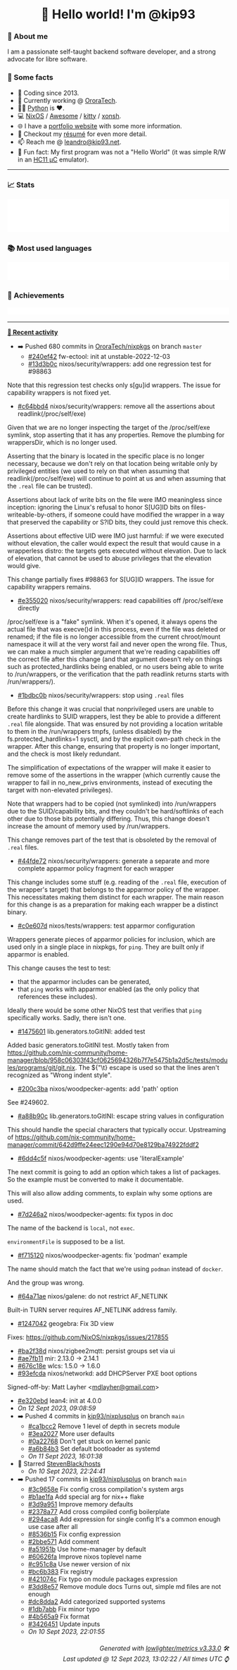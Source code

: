 <!-- README template, populated using this action:
     https://github.com/kip93/kip93/blob/main/.github/workflows/readme.yml. -->

<h1 align="center">👋 Hello world! I'm @kip93</h1> <!-- LOGIN => username -->

### 👤 About me

I am a passionate self-taught backend software developer, and a strong advocate for libre software.


### 💬 Some facts

* 📅 Coding since 2013.
* 💼 Currently working @ [OroraTech](https://ororatech.com/).
* 👨‍💻 [Python](https://github.com/search?q=user%3Akip93&l=python) is ❤️. <!-- LOGIN => username -->
* 💻 [NixOS](https://github.com/NixOS/) /
     [Awesome](https://github.com/awesomeWM/) /
     [kitty](https://github.com/kovidgoyal/kitty/) /
     [xonsh](https://github.com/xonsh/).
* 🌐 I have a [portfolio website](https://kip93.net/) with some more information.
* 📝 Checkout my [résumé](https://kip93.net/resume/) for even more detail.
* 📫 Reach me @ [leandro@kip93.net](mailto:leandro@kip93.net).
* 🎲 Fun fact: My first program was not a "Hello World" (it was simple R/W in an [HC11 µC](https://en.wikipedia.org/wiki/68HC11) emulator).


-----------------------------------------------------------------------------------------------------------------------


### 📈 Stats

![](./stats.svg)


### 📚 Most used languages <!-- by percentage, in decreasing order -->

![](./languages.svg)


### 🏅 Achievements

![](./achievements.svg)


-----------------------------------------------------------------------------------------------------------------------


**[📰 Recent activity](https://github.com/kip93)**
* ➡️ Pushed 680 commits in [OroraTech/nixpkgs](https://github.com/OroraTech/nixpkgs) on branch `master`
  * [#240ef42](https://github.com/OroraTech/nixpkgs/commit/240ef42) fw-ectool: init at unstable-2022-12-03
  * [#13d3b0c](https://github.com/OroraTech/nixpkgs/commit/13d3b0c) nixos/security/wrappers: add one regression test for #98863

Note that this regression test checks only s[gu]id wrappers. The issue
for capability wrappers is not fixed yet.
  * [#c64bbd4](https://github.com/OroraTech/nixpkgs/commit/c64bbd4) nixos/security/wrappers: remove all the assertions about readlink(/proc/self/exe)

Given that we are no longer inspecting the target of the /proc/self/exe
symlink, stop asserting that it has any properties. Remove the plumbing
for wrappersDir, which is no longer used.

Asserting that the binary is located in the specific place is no longer
necessary, because we don&#39;t rely on that location being writable only by
privileged entities (we used to rely on that when assuming that
readlink(/proc/self/exe) will continue to point at us and when assuming
that the `.real` file can be trusted).

Assertions about lack of write bits on the file were
IMO meaningless since inception: ignoring the Linux&#39;s refusal to honor
S[UG]ID bits on files-writeable-by-others, if someone could have
modified the wrapper in a way that preserved the capability or S?ID
bits, they could just remove this check.

Assertions about effective UID were IMO just harmful: if we were
executed without elevation, the caller would expect the result that
would cause in a wrapperless distro: the targets gets executed without
elevation. Due to lack of elevation, that cannot be used to abuse
privileges that the elevation would give.

This change partially fixes #98863 for S[UG]ID wrappers. The issue for
capability wrappers remains.
  * [#e355020](https://github.com/OroraTech/nixpkgs/commit/e355020) nixos/security/wrappers: read capabilities off /proc/self/exe directly

/proc/self/exe is a &#34;fake&#34; symlink. When it&#39;s opened, it always opens
the actual file that was execve()d in this process, even if the file was
deleted or renamed; if the file is no longer accessible from the current
chroot/mount namespace it will at the very worst fail and never open the
wrong file. Thus, we can make a much simpler argument that we&#39;re reading
capabilities off the correct file after this change (and that argument
doesn&#39;t rely on things such as protected_hardlinks being enabled, or no
users being able to write to /run/wrappers, or the verification that the
path readlink returns starts with /run/wrappers/).
  * [#1bdbc0b](https://github.com/OroraTech/nixpkgs/commit/1bdbc0b) nixos/security/wrappers: stop using `.real` files

Before this change it was crucial that nonprivileged users are unable to
create hardlinks to SUID wrappers, lest they be able to provide a
different `.real` file alongside. That was ensured by not providing a
location writable to them in the /run/wrappers tmpfs, (unless
disabled) by the fs.protected_hardlinks=1 sysctl, and by the explicit
own-path check in the wrapper. After this change, ensuring
that property is no longer important, and the check is most likely
redundant.

The simplification of expectations of the wrapper will make it
easier to remove some of the assertions in the wrapper (which currently
cause the wrapper to fail in no_new_privs environments, instead of
executing the target with non-elevated privileges).

Note that wrappers had to be copied (not symlinked) into /run/wrappers
due to the SUID/capability bits, and they couldn&#39;t be hard/softlinks of
each other due to those bits potentially differing. Thus, this change
doesn&#39;t increase the amount of memory used by /run/wrappers.

This change removes part of the test that is obsoleted by the removal of
`.real` files.
  * [#44fde72](https://github.com/OroraTech/nixpkgs/commit/44fde72) nixos/security/wrappers: generate a separate and more complete apparmor policy fragment for each wrapper

This change includes some stuff (e.g. reading of the `.real` file,
execution of the wrapper&#39;s target) that belongs to the apparmor policy
of the wrapper. This necessitates making them distinct for each wrapper.
The main reason for this change is as a preparation for making each
wrapper be a distinct binary.
  * [#c0e607d](https://github.com/OroraTech/nixpkgs/commit/c0e607d) nixos/tests/wrappers: test apparmor configuration

Wrappers generate pieces of apparmor policies for inclusion, which are
used only in a single place in nixpkgs, for `ping`. They are built only
if apparmor is enabled.

This change causes the test to test:
 - that the apparmor includes can be generated,
 - that `ping` works with apparmor enabled (as the only policy that
   references these includes).

Ideally there would be some other NixOS test that verifies that `ping`
specifically works. Sadly, there isn&#39;t one.
  * [#1475601](https://github.com/OroraTech/nixpkgs/commit/1475601) lib.generators.toGitINI: added test

Added basic generators.toGitINI test.
Mostly taken from https://github.com/nix-community/home-manager/blob/958c06303f43cf0625694326b7f7e5475b1a2d5c/tests/modules/programs/git/git.nix.
The ${&#34;\t} escape is used so that the lines aren&#39;t recognized as &#34;Wrong
indent style&#34;.
  * [#200c3ba](https://github.com/OroraTech/nixpkgs/commit/200c3ba) nixos/woodpecker-agents: add &#39;path&#39; option

See #249602.
  * [#a88b90c](https://github.com/OroraTech/nixpkgs/commit/a88b90c) lib.generators.toGitINI: escape string values in configuration

This should handle the special characters that typically occur.
Upstreaming of https://github.com/nix-community/home-manager/commit/642d9ffe24eec1290e94d70e8129ba74922fddf2
  * [#6dd4c5f](https://github.com/OroraTech/nixpkgs/commit/6dd4c5f) nixos/woodpecker-agents: use &#39;literalExample&#39;

The next commit is going to add an option which takes a list of
packages. So the example must be converted to make it documentable.

This will also allow adding comments, to explain why some options are
used.
  * [#7d246a2](https://github.com/OroraTech/nixpkgs/commit/7d246a2) nixos/woodpecker-agents: fix typos in doc

The name of the backend is `local`, not `exec`.

`environmentFile` is supposed to be a list.
  * [#f715120](https://github.com/OroraTech/nixpkgs/commit/f715120) nixos/woodpecker-agents: fix &#39;podman&#39; example

The name should match the fact that we&#39;re using `podman` instead of
`docker`.

And the group was wrong.
  * [#64a71ae](https://github.com/OroraTech/nixpkgs/commit/64a71ae) nixos/galene: do not restrict AF_NETLINK

Built-in TURN server requires AF_NETLINK address family.
  * [#1247042](https://github.com/OroraTech/nixpkgs/commit/1247042) geogebra: Fix 3D view

Fixes: https://github.com/NixOS/nixpkgs/issues/217855
  * [#ba2f38d](https://github.com/OroraTech/nixpkgs/commit/ba2f38d) nixos/zigbee2mqtt: persist groups set via ui
  * [#ae7fb11](https://github.com/OroraTech/nixpkgs/commit/ae7fb11) mir: 2.13.0 -&gt; 2.14.1
  * [#676c18e](https://github.com/OroraTech/nixpkgs/commit/676c18e) wlcs: 1.5.0 -&gt; 1.6.0
  * [#93efcda](https://github.com/OroraTech/nixpkgs/commit/93efcda) nixos/networkd: add DHCPServer PXE boot options

Signed-off-by: Matt Layher &lt;mdlayher@gmail.com&gt;
  * [#e320ebd](https://github.com/OroraTech/nixpkgs/commit/e320ebd) lean4: init at 4.0.0
  * *On 12 Sept 2023, 09:08:59*
* ➡️ Pushed 4 commits in [kip93/nixplusplus](https://github.com/kip93/nixplusplus) on branch `main`
  * [#ca1bcc2](https://github.com/kip93/nixplusplus/commit/ca1bcc2) Remove 1 level of depth in secrets module
  * [#3ea2027](https://github.com/kip93/nixplusplus/commit/3ea2027) More user defaults
  * [#0a22768](https://github.com/kip93/nixplusplus/commit/0a22768) Don&#39;t get stuck on kernel panic
  * [#a6b84b3](https://github.com/kip93/nixplusplus/commit/a6b84b3) Set default bootloader as systemd
  * *On 11 Sept 2023, 16:01:38*
* 🌟 Starred [StevenBlack/hosts](https://github.com/StevenBlack/hosts)
  * *On 10 Sept 2023, 22:24:41*
* ➡️ Pushed 17 commits in [kip93/nixplusplus](https://github.com/kip93/nixplusplus) on branch `main`
  * [#3c9658e](https://github.com/kip93/nixplusplus/commit/3c9658e) Fix config cross compilation&#39;s system args
  * [#b1ae1fa](https://github.com/kip93/nixplusplus/commit/b1ae1fa) Add special arg for nix++ flake
  * [#3d9a951](https://github.com/kip93/nixplusplus/commit/3d9a951) Improve memory defaults
  * [#2378a77](https://github.com/kip93/nixplusplus/commit/2378a77) Add cross compiled config boilerplate
  * [#294aca8](https://github.com/kip93/nixplusplus/commit/294aca8) Add expression for single config
It&#39;s a common enough use case after all
  * [#8536b15](https://github.com/kip93/nixplusplus/commit/8536b15) Fix config expression
  * [#2bbe571](https://github.com/kip93/nixplusplus/commit/2bbe571) Add comment
  * [#a51951b](https://github.com/kip93/nixplusplus/commit/a51951b) Use home-manager by default
  * [#60626fa](https://github.com/kip93/nixplusplus/commit/60626fa) Improve nixos toplevel name
  * [#c951c8a](https://github.com/kip93/nixplusplus/commit/c951c8a) Use newer version of nix
  * [#bc6b383](https://github.com/kip93/nixplusplus/commit/bc6b383) Fix registry
  * [#421074c](https://github.com/kip93/nixplusplus/commit/421074c) Fix typo on module packages expression
  * [#3dd8e57](https://github.com/kip93/nixplusplus/commit/3dd8e57) Remove module docs
Turns out, simple md files are not enough
  * [#dc8dda2](https://github.com/kip93/nixplusplus/commit/dc8dda2) Add categorized supported systems
  * [#1db7abb](https://github.com/kip93/nixplusplus/commit/1db7abb) Fix minor typo
  * [#4b565a9](https://github.com/kip93/nixplusplus/commit/4b565a9) Fix format
  * [#3426451](https://github.com/kip93/nixplusplus/commit/3426451) Update inputs
  * *On 10 Sept 2023, 22:01:55*
 <!-- Last activity -->


<h6 align="right"><em>
    Generated with <a href="https://github.com/lowlighter/metrics/tree/latest/">lowlighter/metrics v3.33.0</a> 🛠️<br> <!-- VERSION => MAJOR.minor.patch -->
    Last updated @ 12 Sept 2023, 13:02:22 / All times UTC ⌚ <!-- meta.generated => DD/MM/YYYY, hh:mm -->
</em></h6>
